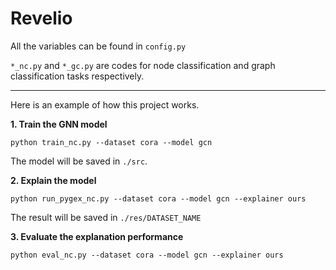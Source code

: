 # Revelio

All the variables can be found in `config.py`

`*_nc.py` and `*_gc.py` are codes for node classification and graph classification tasks respectively.

---

Here is an example of how this project works.

**1. Train the GNN model**

```
python train_nc.py --dataset cora --model gcn
```

The model will be saved in `./src`.

**2. Explain the model**

```
python run_pygex_nc.py --dataset cora --model gcn --explainer ours
```

The result will be saved in `./res/DATASET_NAME`

**3. Evaluate the explanation performance**

```
python eval_nc.py --dataset cora --model gcn --explainer ours
```
